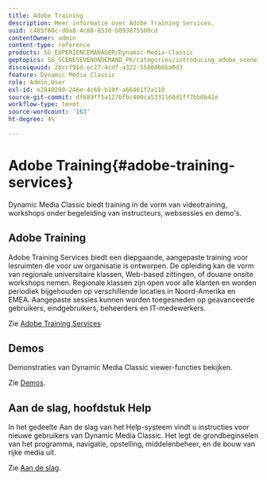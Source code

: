 ```yaml
---
title: Adobe Training
description: Meer informatie over Adobe Training Services.
uuid: c405f60c-d0a8-4c88-8530-b093875500cd
contentOwner: admin
content-type: reference
products: SG_EXPERIENCEMANAGER/Dynamic-Media-Classic
geptopics: SG_SCENESEVENONDEMAND_PK/categories/introducing_adobe_scene7
discoiquuid: 2bccf91d-ec27-4cdf-a322-55804b6ba0d3
feature: Dynamic Media Classic
role: Admin,User
exl-id: e2840200-246e-4c68-b10f-a66461f2a118
source-git-commit: df689ff5a127bfbc400ca5331168d1ff7bb0b42e
workflow-type: tm+mt
source-wordcount: '163'
ht-degree: 4%

---
```


# Adobe Training{#adobe-training-services}

Dynamic Media Classic biedt training in de vorm van videotraining, workshops onder begeleiding van instructeurs, websessies en demo&#39;s.

## Adobe Training

Adobe Training Services biedt een diepgaande, aangepaste training voor lesruimten die voor uw organisatie is ontworpen. De opleiding kan de vorm van regionale universitaire klassen, Web-based zittingen, of douane onsite workshops nemen. Regionale klassen zijn open voor alle klanten en worden periodiek bijgehouden op verschillende locaties in Noord-Amerika en EMEA. Aangepaste sessies kunnen worden toegesneden op geavanceerde gebruikers, eindgebruikers, beheerders en IT-medewerkers.

Zie [Adobe Training Services](https://learning.adobe.com/)

## Demos

Demonstraties van Dynamic Media Classic viewer-functies bekijken.

Zie [Demos](https://landing.adobe.com/en/na/dynamic-media/ctir-2755/live-demos.html).

## Aan de slag, hoofdstuk Help

In het gedeelte Aan de slag van het Help-systeem vindt u instructies voor nieuwe gebruikers van Dynamic Media Classic. Het legt de grondbeginselen van het programma, navigatie, opstelling, middelenbeheer, en de bouw van rijke media uit.

Zie [Aan de slag](dmc-platform-overview.md).
